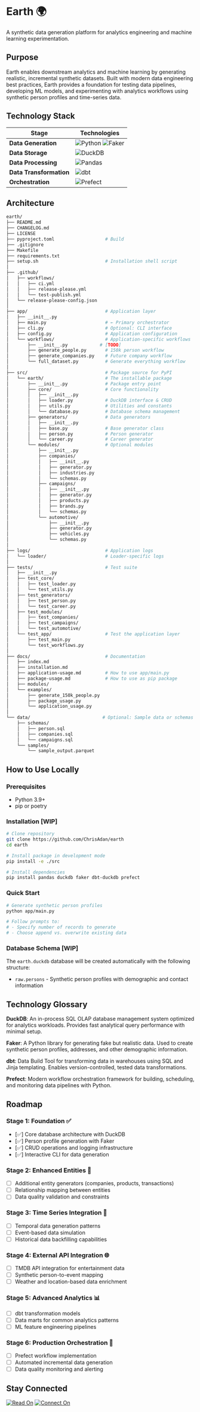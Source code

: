 # Earth 🌍

A synthetic data generation platform for analytics engineering and machine learning experimentation.

## Purpose

Earth enables downstream analytics and machine learning by generating realistic, incremental synthetic datasets. Built with modern data engineering best practices, Earth provides a foundation for testing data pipelines, developing ML models, and experimenting with analytics workflows using synthetic person profiles and time-series data.

## Technology Stack

| Stage                   | Technologies                                                                                                                                                                                              |
| ----------------------- | --------------------------------------------------------------------------------------------------------------------------------------------------------------------------------------------------------- |
| **Data Generation**     | ![Python](https://img.shields.io/badge/Python-3776AB?style=for-the-badge&logo=python&logoColor=white) ![Faker](https://img.shields.io/badge/Faker-FF6B6B?style=for-the-badge&logo=python&logoColor=white) |
| **Data Storage**        | ![DuckDB](https://img.shields.io/badge/DuckDB-FFF000?style=for-the-badge&logo=duckdb&logoColor=black)                                                                                                     |
| **Data Processing**     | ![Pandas](https://img.shields.io/badge/Pandas-150458?style=for-the-badge&logo=pandas&logoColor=white)                                                                                                     |
| **Data Transformation** | ![dbt](https://img.shields.io/badge/dbt-FF694B?style=for-the-badge&logo=dbt&logoColor=white)                                                                                                              |
| **Orchestration**       | ![Prefect](https://img.shields.io/badge/Prefect-026AA7?style=for-the-badge&logo=prefect&logoColor=white)                                                                                                  |

## Architecture

```bash
earth/
├── README.md
├── CHANGELOG.md
├── LICENSE
├── pyproject.toml                   # Build
├── .gitignore
├── Makefile
├── requirements.txt
├── setup.sh                         # Installation shell script
│
├── .github/
│   ├── workflows/
│   │   ├── ci.yml
│   │   ├── release-please.yml
│   │   └── test-publish.yml
│   └── release-please-config.json
│
├── app/                             # Application layer
│   ├── __init__.py
│   ├── main.py                      # ← Primary orchestrator
│   ├── cli.py                       # Optional: CLI interface
│   ├── config.py                    # Application configuration
│   └── workflows/                   # Application-specific workflows
│       ├── __init__.py            # [TODO]
│       ├── generate_people.py       # 150k person workflow
│       ├── generate_companies.py    # Future company workflow
│       └── full_dataset.py          # Generate everything workflow
│
├── src/                             # Package source for PyPI
│   └── earth/                       # The installable package
│       ├── __init__.py              # Package entry point
│       ├── core/                    # Core functionality
│       │   ├── __init__.py
│       │   ├── loader.py            # DuckDB interface & CRUD
│       │   ├── utils.py             # Utilities and constants
│       │   └── database.py          # Database schema management
│       ├── generators/              # Data generators
│       │   ├── __init__.py
│       │   ├── base.py              # Base generator class
│       │   ├── person.py            # Person generator
│       │   └── career.py            # Career generator
│       └── modules/                 # Optional modules
│           ├── __init__.py
│           ├── companies/
│           │   ├── __init__.py
│           │   ├── generator.py
│           │   ├── industries.py
│           │   └── schemas.py
│           ├── campaigns/
│           │   ├── __init__.py
│           │   ├── generator.py
│           │   ├── products.py
│           │   ├── brands.py
│           │   └── schemas.py
│           └── automotive/
│               ├── __init__.py
│               ├── generator.py
│               ├── vehicles.py
│               └── schemas.py
│
├── logs/                            # Application logs
│   └── loader/                      # Loader-specific logs
│
├── tests/                           # Test suite
│   ├── __init__.py
│   ├── test_core/
│   │   ├── test_loader.py
│   │   └── test_utils.py
│   ├── test_generators/
│   │   ├── test_person.py
│   │   └── test_career.py
│   ├── test_modules/
│   │   ├── test_companies/
│   │   ├── test_campaigns/
│   │   └── test_automotive/
│   └── test_app/                    # Test the application layer
│       ├── test_main.py
│       └── test_workflows.py
│
├── docs/                            # Documentation
│   ├── index.md
│   ├── installation.md
│   ├── application-usage.md         # How to use app/main.py
│   ├── package-usage.md             # How to use as pip package
│   ├── modules/
│   └── examples/
│       ├── generate_150k_people.py
│       ├── package_usage.py
│       └── application_usage.py
│
└── data/                           # Optional: Sample data or schemas
    ├── schemas/
    │   ├── person.sql
    │   ├── companies.sql
    │   └── campaigns.sql
    └── samples/
        └── sample_output.parquet
```

## How to Use Locally

### Prerequisites

- Python 3.9+
- pip or poetry

### Installation [WIP]

```bash
# Clone repository
git clone https://github.com/ChrisAdan/earth
cd earth

# Install package in development mode
pip install -e ./src

# Install dependencies
pip install pandas duckdb faker dbt-duckdb prefect
```

### Quick Start

```bash
# Generate synthetic person profiles
python app/main.py

# Follow prompts to:
# - Specify number of records to generate
# - Choose append vs. overwrite existing data
```

### Database Schema [WIP]

The `earth.duckdb` database will be created automatically with the following structure:

- `raw.persons` - Synthetic person profiles with demographic and contact information

## Technology Glossary

**DuckDB**: An in-process SQL OLAP database management system optimized for analytics workloads. Provides fast analytical query performance with minimal setup.

**Faker**: A Python library for generating fake but realistic data. Used to create synthetic person profiles, addresses, and other demographic information.

**dbt**: Data Build Tool for transforming data in warehouses using SQL and Jinja templating. Enables version-controlled, tested data transformations.

**Prefect**: Modern workflow orchestration framework for building, scheduling, and monitoring data pipelines with Python.

## Roadmap

### Stage 1: Foundation ✅

- [✅] Core database architecture with DuckDB
- [✅] Person profile generation with Faker
- [✅] CRUD operations and logging infrastructure
- [✅] Interactive CLI for data generation

### Stage 2: Enhanced Entities 🚧

- [ ] Additional entity generators (companies, products, transactions)
- [ ] Relationship mapping between entities
- [ ] Data quality validation and constraints

### Stage 3: Time Series Integration 📅

- [ ] Temporal data generation patterns
- [ ] Event-based data simulation
- [ ] Historical data backfilling capabilities

### Stage 4: External API Integration 🌐

- [ ] TMDB API integration for entertainment data
- [ ] Synthetic person-to-event mapping
- [ ] Weather and location-based data enrichment

### Stage 5: Advanced Analytics 📊

- [ ] dbt transformation models
- [ ] Data marts for common analytics patterns
- [ ] ML feature engineering pipelines

### Stage 6: Production Orchestration 🔄

- [ ] Prefect workflow implementation
- [ ] Automated incremental data generation
- [ ] Data quality monitoring and alerting

## Stay Connected

[![Read On](https://img.shields.io/badge/Read%20On-Medium-12100E?style=for-the-badge&logo=medium&logoColor=white)](https://www.linkedin.com/in/chrisadan/)
[![Connect On](https://img.shields.io/badge/Connect%20On-LinkedIn-0077B5?style=for-the-badge&logo=linkedin&logoColor=white)](https://www.linkedin.com/in/chrisadan/)
